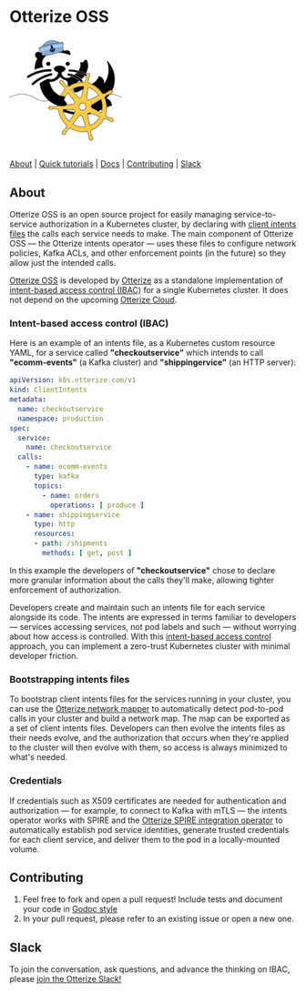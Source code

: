 # Otterize OSS

<img title="Otter Manning Helm" src="https://raw.githubusercontent.com/otterize/.github/main/profile/otterhelm.png" width=200 />


[About](#about) | [Quick tutorials](https://docs.otterize.com/quick-tutorials/) | [Docs](https://docs.otterize.com) | [Contributing](#contributing) | [Slack](#slack)

## About
Otterize OSS is an open source project for easily managing service-to-service authorization in a Kubernetes cluster, by declaring with [client intents files](https://otterize.com/ibac) the calls each service needs to make. The main component of Otterize OSS &mdash; the Otterize intents operator &mdash; uses these files to configure network policies, Kafka ACLs, and other enforcement points (in the future) so they allow just the intended calls. 

[Otterize OSS](https://otterize.com/open-source) is developed by [Otterize](https://otterize.com) as a standalone implementation of [intent-based access control (IBAC)](https://otterize.com/ibac) for a single Kubernetes cluster. It does not depend on the upcoming [Otterize Cloud](https://otterize.com/product).

### Intent-based access control (IBAC)

Here is an example of an intents file, as a Kubernetes custom resource YAML, for a service called **"checkoutservice"** which intends to call **"ecomm-events"** (a Kafka cluster) and **"shippingervice"** (an HTTP server):
```yaml
apiVersion: k8s.otterize.com/v1
kind: ClientIntents
metadata:
  name: checkoutservice
  namespace: production
spec:
  service:
    name: checkoutservice
  calls:
    - name: ecomm-events
      type: kafka
      topics: 
        - name: orders
          operations: [ produce ]
    - name: shippingservice
      type: http
      resources:
      - path: /shipments
        methods: [ get, post ]
```
In this example the developers of **"checkoutservice"** chose to declare more granular information about the calls they'll make, allowing tighter enforcement of authorization.

Developers create and maintain such an intents file for each service alongside its code. The intents are expressed in terms familiar to developers &mdash; services accessing services, not pod labels and such &mdash; without worrying about how access is controlled. 
With this [intent-based access control](https://otterize.com/ibac) approach, you can implement a zero-trust Kubernetes cluster with minimal developer friction.

### Bootstrapping intents files

To bootstrap client intents files for the services running in your cluster, you can use the [Otterize network mapper](https://github.com/otterize/network-mapper) to automatically detect pod-to-pod calls in your cluster and build a network map. The map can be exported as a set of client intents files. Developers can then evolve the intents files as their needs evolve, and the authorization that occurs when they're applied to the cluster will then evolve with them, so access is always minimized to what's needed.

### Credentials

If credentials such as X509 certificates are needed for authentication and authorization &mdash; for example, to connect to Kafka with mTLS &mdash; the intents operator works with SPIRE and the [Otterize SPIRE integration operator](https://github.com/otterize/spire-integration-operator) to automatically establish pod service identities, generate trusted credentials for each client service, and deliver them to the pod in a locally-mounted volume.


## Contributing
1. Feel free to fork and open a pull request! Include tests and document your code in [Godoc style](https://go.dev/blog/godoc)
2. In your pull request, please refer to an existing issue or open a new one.

## Slack

To join the conversation, ask questions, and advance the thinking on IBAC, please [join the Otterize Slack!](https://joinslack.otterize.com)
